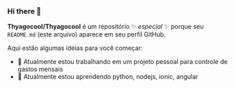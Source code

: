 ### Hi there 👋


**Thyagocool/Thyagocool** é um repositório ✨ _especial_ ✨ porque seu `README.md` (este arquivo) aparece em seu perfil GitHub.

Aqui estão algumas idéias para você começar:

- 🔭 Atualmente estou trabalhando em um projeto pessoal para controle de gastos mensais
- 🌱 Atualmente estou aprendendo python, nodejs, ionic, angular
<!-- - 👯 Estou procurando colaborar em ... 
- 🤔 Estou procurando ajuda com ...
- 💬 Pergunte-me sobre ... 
- 📫 Como entrar em contato comigo: ...
- 😄 Pronomes: ...
- ⚡ Curiosidade: ...
-->
